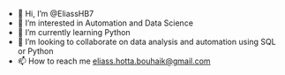 - 👋 Hi, I’m @EliassHB7
- 👀 I’m interested in Automation and Data Science
- 🌱 I’m currently learning Python
- 💞️ I’m looking to collaborate on data analysis and automation using SQL or Python
- 📫 How to reach me eliass.hotta.bouhaik@gmail.com

<!---
EliassHB7/EliassHB7 is a ✨ special ✨ repository because its `README.md` (this file) appears on your GitHub profile.
You can click the Preview link to take a look at your changes.
--->
